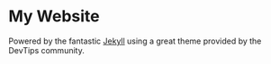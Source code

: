 # My Website

Powered by the fantastic [Jekyll](http://jekyllrb.com) using a great theme provided by the DevTips community.
